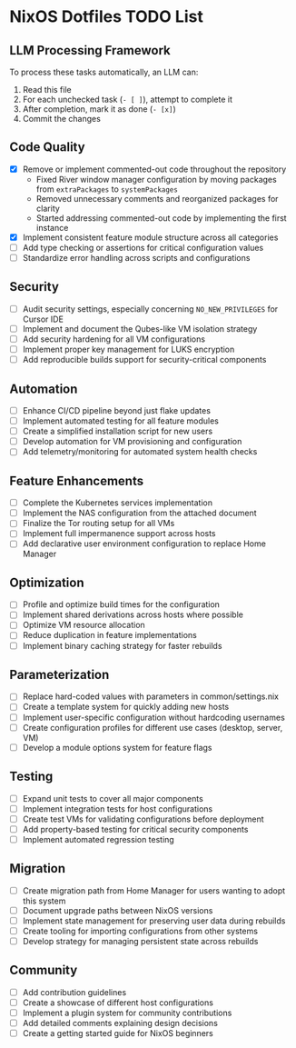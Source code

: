 # NixOS Dotfiles TODO List

## LLM Processing Framework
To process these tasks automatically, an LLM can:
1. Read this file
2. For each unchecked task (`- [ ]`), attempt to complete it
3. After completion, mark it as done (`- [x]`)
4. Commit the changes

## Code Quality
- [x] Remove or implement commented-out code throughout the repository
  - Fixed River window manager configuration by moving packages from `extraPackages` to `systemPackages`
  - Removed unnecessary comments and reorganized packages for clarity
  - Started addressing commented-out code by implementing the first instance
- [x] Implement consistent feature module structure across all categories
- [ ] Add type checking or assertions for critical configuration values
- [ ] Standardize error handling across scripts and configurations

## Security
- [ ] Audit security settings, especially concerning `NO_NEW_PRIVILEGES` for Cursor IDE
- [ ] Implement and document the Qubes-like VM isolation strategy
- [ ] Add security hardening for all VM configurations
- [ ] Implement proper key management for LUKS encryption
- [ ] Add reproducible builds support for security-critical components

## Automation
- [ ] Enhance CI/CD pipeline beyond just flake updates
- [ ] Implement automated testing for all feature modules
- [ ] Create a simplified installation script for new users
- [ ] Develop automation for VM provisioning and configuration
- [ ] Add telemetry/monitoring for automated system health checks

## Feature Enhancements
- [ ] Complete the Kubernetes services implementation
- [ ] Implement the NAS configuration from the attached document
- [ ] Finalize the Tor routing setup for all VMs
- [ ] Implement full impermanence support across hosts
- [ ] Add declarative user environment configuration to replace Home Manager

## Optimization
- [ ] Profile and optimize build times for the configuration
- [ ] Implement shared derivations across hosts where possible
- [ ] Optimize VM resource allocation
- [ ] Reduce duplication in feature implementations
- [ ] Implement binary caching strategy for faster rebuilds

## Parameterization
- [ ] Replace hard-coded values with parameters in common/settings.nix
- [ ] Create a template system for quickly adding new hosts
- [ ] Implement user-specific configuration without hardcoding usernames
- [ ] Create configuration profiles for different use cases (desktop, server, VM)
- [ ] Develop a module options system for feature flags

## Testing
- [ ] Expand unit tests to cover all major components
- [ ] Implement integration tests for host configurations
- [ ] Create test VMs for validating configurations before deployment
- [ ] Add property-based testing for critical security components
- [ ] Implement automated regression testing

## Migration
- [ ] Create migration path from Home Manager for users wanting to adopt this system
- [ ] Document upgrade paths between NixOS versions
- [ ] Implement state management for preserving user data during rebuilds
- [ ] Create tooling for importing configurations from other systems
- [ ] Develop strategy for managing persistent state across rebuilds

## Community
- [ ] Add contribution guidelines
- [ ] Create a showcase of different host configurations
- [ ] Implement a plugin system for community contributions
- [ ] Add detailed comments explaining design decisions
- [ ] Create a getting started guide for NixOS beginners 